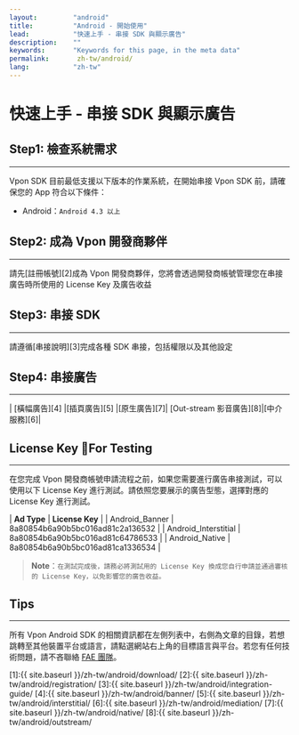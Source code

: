 ```yaml
---
layout:         "android"
title:          "Android - 開始使用"
lead:           "快速上手 - 串接 SDK 與顯示廣告"
description:    ""
keywords:       "Keywords for this page, in the meta data"
permalink:       zh-tw/android/
lang:           "zh-tw"
---
```


# 快速上手 - 串接 SDK 與顯示廣告


## Step1: 檢查系統需求
---
Vpon SDK 目前最低支援以下版本的作業系統，在開始串接 Vpon SDK 前，請確保您的 App 符合以下條件：

* Android：`Android 4.3 以上`

## Step2: 成為 Vpon 開發商夥伴
---
請先[註冊帳號][2]成為 Vpon 開發商夥伴，您將會透過開發商帳號管理您在串接廣告時所使用的 License Key 及廣告收益

## Step3: 串接 SDK
---
請遵循[串接說明][3]完成各種 SDK 串接，包括權限以及其他設定

## Step4: 串接廣告
---

| [橫幅廣告][4]  |[插頁廣告][5] |[原生廣告][7]| [Out-stream 影音廣告][8]|[中介服務][6]|

## License Key For Testing
---

在您完成 Vpon 開發商帳號申請流程之前，如果您需要進行廣告串接測試，可以使用以下 License Key 進行測試。請依照您要展示的廣告型態，選擇對應的 License Key 進行測試。

| **Ad Type** | **License Key** |
| Android_Banner | 8a80854b6a90b5bc016ad81c2a136532 |
| Android_Interstitial | 8a80854b6a90b5bc016ad81c64786533 |
| Android_Native | 8a80854b6a90b5bc016ad81ca1336534 |

> **Note**：``在測試完成後，請務必將測試用的 License Key 換成您自行申請並通過審核的 License Key，以免影響您的廣告收益。``


## Tips
---

所有 Vpon Android SDK 的相關資訊都在左側列表中，右側為文章的目錄，若想跳轉至其他裝置平台或語言，請點選網站右上角的目標語言與平台。若您有任何技術問題，請不吝聯絡 [FAE 團隊](mailto:fae@vpon.com)。

<!-- > **Note**：若您曾使用過舊版SDK，請先閱讀：[升級最新 SDK 所需修改](../../zh-tw/android/latest-news/update-to-SDK4_5_1+/) -->

[1]:{{ site.baseurl }}/zh-tw/android/download/
[2]:{{ site.baseurl }}/zh-tw/android/registration/
[3]:{{ site.baseurl }}/zh-tw/android/integration-guide/
[4]:{{ site.baseurl }}/zh-tw/android/banner/
[5]:{{ site.baseurl }}/zh-tw/android/interstitial/
[6]:{{ site.baseurl }}/zh-tw/android/mediation/
[7]:{{ site.baseurl }}/zh-tw/android/native/
[8]:{{ site.baseurl }}/zh-tw/android/outstream/